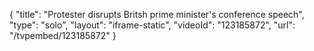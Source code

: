 {
    "title": "Protester disrupts Britsh prime minister's conference speech",
    "type": "solo",
    "layout": "iframe-static",
    "videoId": "123185872",
    "url": "\/tvpembed\/123185872"
}